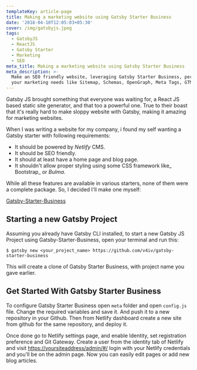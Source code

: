 ```yaml
---
templateKey: article-page
title: Making a marketing website using Gatsby Starter Business
date: '2018-04-10T12:05:03+05:30'
cover: /img/gatsbyjs.jpeg
tags:
  - GatsbyJS
  - ReactJS
  - Gatsby Starter
  - Marketing
  - SEO
meta_title: Making a marketing website using Gatsby Starter Business
meta_description: >-
  Make an SEO friendly website, leveraging Gatsby Starter Business, perfect for
  your marketing needs like Sitemap, Schemas, OpenGraph, Meta Tags, GTM etc
---
```

Gatsby JS brought something that everyone was waiting for, a React JS based static site generator, and that too a powerful one. True to their boast that it's really hard to make sloppy website with Gatsby, making it amazing for marketing websites.

When I was writing a website for my company, i found my self wanting a Gatsby starter with following requirements:

* It should be powered by _Netlify_ CMS.
* It should be SEO friendly.
* It should at least have a home page and blog page.
* It shouldn't allow proper styling using some CSS framework like_ Bootstrap_ or _Bulma_.

While all these features are available in various starters, none of them were a complete package. So, I decided I'll make one myself:

[Gatsby-Starter-Business](https://github.com/v4iv/gatsby-starter-business)

## Starting a new Gatsby Project

Assuming you already have Gatsby CLI installed, to start a new Gatsby JS Project using Gatsby-Starter-Business, open your terminal and run this:

`$ gatsby new <your_project_name> https://github.com/v4iv/gatsby-starter-business`

This will create a clone of Gatsby Starter Business, with project name you gave earlier.

## Get Started With Gatsby Starter Business

To configure Gatsby Starter Business open `meta` folder and open `config.js` file. Change the required variables and save it. And push it to a new repository in your Github. Then from Netlify dashboard create a new site from github for the same repository, and deploy it. 

Once done go to Netlify settings page, and enable Identity, set registration preference and Git Gateway. Create a user from the identity tab of Netlify and visit <https://yoursiteaddress/admin/#/> login with your Netlify credentials and you'll be on the admin page. Now you can easily edit pages or add new blog articles.
